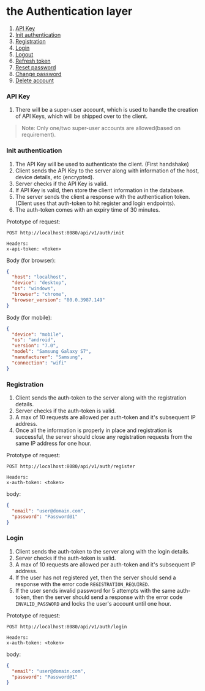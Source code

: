 # the Authentication layer

1. [API Key](#api-key)
2. [Init authentication](#init-authentication)
3. [Registration](#registration)
4. [Login](#login)
5. [Logout](#logout)
6. [Refresh token](#refresh-token)
7. [Reset password](#reset-password)
8. [Change password](#change-password)
9. [Delete account](#delete-account)

### API Key

1. There will be a super-user account, which is used to handle the creation of API Keys, which will be shipped over to the client.

> Note: Only one/two super-user accounts are allowed(based on requirement).

### Init authentication

1. The API Key will be used to authenticate the client. (First handshake)
2. Client sends the API Key to the server along with information of the host, device details, etc (encrypted).
3. Server checks if the API Key is valid.
4. If API Key is valid, then store the client information in the database.
5. The server sends the client a response with the authentication token. (Client uses that auth-token to hit register and login endpoints).
6. The auth-token comes with an expiry time of 30 minutes.

Prototype of request:

```http
POST http://localhost:8080/api/v1/auth/init

Headers:
x-api-token: <token>
```

Body (for browser):

```json
{
  "host": "localhost",
  "device": "desktop",
  "os": "windows",
  "browser": "chrome",
  "browser_version": "80.0.3987.149"
}
```

Body (for mobile):

```json
{
  "device": "mobile",
  "os": "android",
  "version": "7.0",
  "model": "Samsung Galaxy S7",
  "manufacturer": "Samsung",
  "connection": "wifi"
}
```

### Registration

1. Client sends the auth-token to the server along with the registration details.
2. Server checks if the auth-token is valid.
3. A max of 10 requests are allowed per auth-token and it's subsequent IP address.
4. Once all the information is properly in place and registration is successful, the server should close any registration requests from the same IP address for one hour.

Prototype of request:

```http
POST http://localhost:8080/api/v1/auth/register

Headers:
x-auth-token: <token>
```

body:

```json
{
  "email": "user@domain.com",
  "password": "Password@1"
}
```

### Login

1. Client sends the auth-token to the server along with the login details.
2. Server checks if the auth-token is valid.
3. A max of 10 requests are allowed per auth-token and it's subsequent IP address.
4. If the user has not registered yet, then the server should send a response with the error code `REGISTRATION_REQUIRED`.
5. If the user sends invalid password for 5 attempts with the same auth-token, then the server should send a response with the error code `INVALID_PASSWORD` and locks the user's account until one hour.

Prototype of request:

```http
POST http://localhost:8080/api/v1/auth/login

Headers:
x-auth-token: <token>
```

body:

```json
{
  "email": "user@domain.com",
  "password": "Password@1"
}
```
